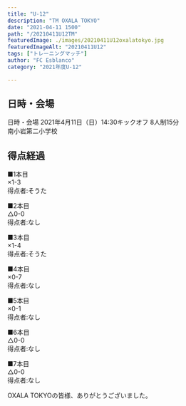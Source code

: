 ```yaml
---
title: "U-12"
description: "TM OXALA TOKYO"
date: "2021-04-11 1500"
path: "/20210411U12TM"
featuredImage: ./images/20210411U12oxalatokyo.jpg
featuredImageAlt: "20210411U12"
tags: ["トレーニングマッチ"]
author: "FC Esblanco"
category: "2021年度U-12"

---
```




## 日時・会場

日時・会場
2021年4月11日（日）14:30キックオフ 8人制15分  
南小岩第二小学校

## 得点経過

■1本目  
×1-3  
得点者:そうた

■2本目  
△0-0  
得点者:なし

■3本目  
×1-4  
得点者:そうた

■4本目  
×0-7  
得点者:なし

■5本目  
×0-1  
得点者:なし

■6本目  
△0-0  
得点者:なし

■7本目  
△0-0  
得点者:なし

OXALA TOKYOの皆様、ありがとうございました。